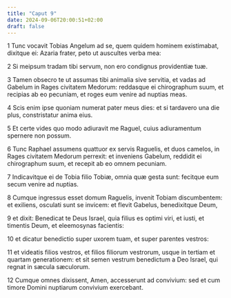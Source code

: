 ```yaml
---
title: "Caput 9"
date: 2024-09-06T20:00:51+02:00
draft: false
---
```



1 Tunc vocavit Tobias Angelum ad se, quem quidem hominem existimabat, dixitque ei: Azaria frater, peto ut auscultes verba mea:

2 Si meipsum tradam tibi servum, non ero condignus providentiæ tuæ.

3 Tamen obsecro te ut assumas tibi animalia sive servitia, et vadas ad Gabelum in Rages civitatem Medorum: reddasque ei chirographum suum, et recipias ab eo pecuniam, et roges eum venire ad nuptias meas.

4 Scis enim ipse quoniam numerat pater meus dies: et si tardavero una die plus, constristatur anima eius.

5 Et certe vides quo modo adiuravit me Raguel, cuius adiuramentum spernere non possum.

6 Tunc Raphael assumens quattuor ex servis Raguelis, et duos camelos, in Rages civitatem Medorum perrexit: et inveniens Gabelum, reddidit ei chirographum suum, et recepit ab eo omnem pecuniam.

7 Indicavitque ei de Tobia filio Tobiæ, omnia quæ gesta sunt: fecitque eum secum venire ad nuptias.

8 Cumque ingressus esset domum Raguelis, invenit Tobiam discumbentem: et exiliens, osculati sunt se invicem: et flevit Gabelus, benedixitque Deum,

9 et dixit: Benedicat te Deus Israel, quia filius es optimi viri, et iusti, et timentis Deum, et eleemosynas facientis:

10 et dicatur benedictio super uxorem tuam, et super parentes vestros:

11 et videatis filios vestros, et filios filiorum vestrorum, usque in tertiam et quartam generationem: et sit semen vestrum benedictum a Deo Israel, qui regnat in sæcula sæculorum.

12 Cumque omnes dixissent, Amen, accesserunt ad convivium: sed et cum timore Domini nuptiarum convivium exercebant.

